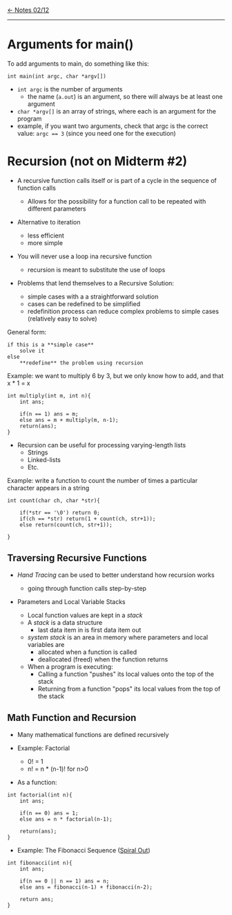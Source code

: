 [\<- Notes 02/12](02-12.md)

---

# Arguments for main()

To add arguments to main, do something like this:

```
int main(int argc, char *argv[])
```

- `int argc` is the number of arguments
	- the name (`a.out`) is an argument, so there will always be at least one argument
- `char *argv[]` is an array of strings, where each is an argument for the program
- example, if you want two arguments, check that argc is the correct value: `argc == 3` (since you need one for the execution)

# Recursion (not on Midterm #2)

- A recursive function calls itself or is part of a cycle in the sequence of function calls
	- Allows for the possibility for a function call to be repeated with different parameters

- Alternative to iteration
	- less efficient
	- more simple

- You will never use a loop ina recursive function
	- recursion is meant to substitute the use of loops

- Problems that lend themselves to a Recursive Solution:
	- simple cases with a a straightforward solution
	- cases can be redefined to be simplified
	- redefinition process can reduce complex problems to simple cases (relatively easy to solve)

General form:

```
if this is a **simple case**
	solve it
else
	**redefine** the problem using recursion
```

Example: we want to multiply 6 by 3, but we only know how to add, and that x \* 1 = x

```
int multiply(int m, int n){
	int ans;

	if(n == 1) ans = m;
	else ans = m + multiply(m, n-1);
	return(ans);
}
```

- Recursion can be useful for processing varying-length lists
	- Strings
	- Linked-lists
	- Etc.

Example: write a function to count the number of times a particular character appears in a string

```
int count(char ch, char *str){

	if(*str == '\0') return 0;
	if(ch == *str) return(1 + count(ch, str+1));
	else return(count(ch, str+1));

}
```

## Traversing Recursive Functions

- *Hand Tracing* can be used to better understand how recursion works
	- going through function calls step-by-step

- Parameters and Local Variable Stacks
	- Local function values are kept in a *stack*
	- A *stack* is a data structure
		- last data item in is first data item out
	- *system stack* is an area in memory where parameters and local variables are
		- allocated when a function is called
		- deallocated (freed) when the function returns
	- When a program is executing:
		- Calling a function "pushes" its local values onto the top of the stack
		- Returning from a function "pops" its local values from the top of the stack

## Math Function and Recursion

- Many mathematical functions are defined recursively

- Example: Factorial
	- 0! = 1
	- n! = n \* (n-1)! for n>0
- As a function:

```
int factorial(int n){
	int ans;

	if(n == 0) ans = 1;
	else ans = n * factorial(n-1);

	return(ans);
}
```

- Example: The Fibonacci Sequence ([Spiral Out](https://www.youtube.com/watch?v=Y7JG63IuaWs))

```
int fibonacci(int n){
	int ans;

	if(n == 0 || n == 1) ans = n;
	else ans = fibonacci(n-1) + fibonacci(n-2);

	return ans;
}
```
